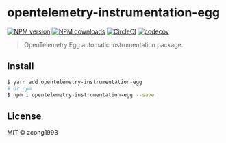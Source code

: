 # opentelemetry-instrumentation-egg

[![NPM version](https://img.shields.io/npm/v/opentelemetry-instrumentation-egg.svg?style=flat)](https://npmjs.com/package/opentelemetry-instrumentation-egg) [![NPM downloads](https://img.shields.io/npm/dm/opentelemetry-instrumentation-egg.svg?style=flat)](https://npmjs.com/package/opentelemetry-instrumentation-egg) [![CircleCI](https://circleci.com/gh/zcong1993/opentelemetry-instrumentation-egg/tree/master.svg?style=shield)](https://circleci.com/gh/zcong1993/opentelemetry-instrumentation-egg/tree/master) [![codecov](https://codecov.io/gh/zcong1993/opentelemetry-instrumentation-egg/branch/master/graph/badge.svg)](https://codecov.io/gh/zcong1993/opentelemetry-instrumentation-egg)

> OpenTelemetry Egg automatic instrumentation package.

## Install

```bash
$ yarn add opentelemetry-instrumentation-egg
# or npm
$ npm i opentelemetry-instrumentation-egg --save
```

## License

MIT &copy; zcong1993
